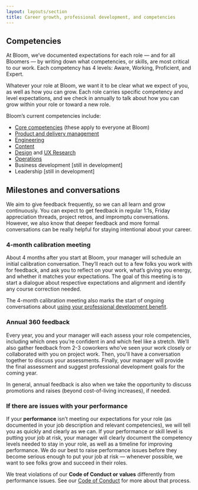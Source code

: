```yaml
---
layout: layouts/section
title: Career growth, professional development, and competencies
---
```


## Competencies

At Bloom, we’ve documented expectations for each role — and for all Bloomers — by writing down what competencies, or skills, are most critical to our work. Each competency has 4 levels: Aware, Working, Proficient, and Expert.

Whatever your role at Bloom, we want it to be clear what we expect of you, as well as how you can grow. Each role carries specific competency and level expectations, and we check in annually to talk about how you can grow within your role or toward a new role.

Bloom’s current competencies include:

* [Core competencies](https://docs.google.com/document/d/1v3oqU7SLxHu_vWho4gNycP8qx4cAIYKN7BhscHE5EfE/) (these apply to everyone at Bloom)
* [Product and delivery management](https://docs.google.com/document/d/13iMGuXLjahlCeyOyx65twOpvKMu20Z69H2GrO0NEnSY/)
* [Engineering](https://docs.google.com/document/d/15B24Z7qR87FHJP87C442XEHy7zG6LHtD3GnCvHKR53Y/)
* [Content](https://docs.google.com/document/d/1hOKrZOsfsOfPY_gUP8mvl6EYLQCnfF21oVo3t4e8zAs/)
* [Design](https://docs.google.com/document/d/1BBscB87W8XHfgMqb-g7h2026U9hLqhKAd0fbgeYQX4o/) and [UX Research](https://docs.google.com/document/d/1uWne2_AKoXMrJsjAHTIHPLksH9sxzF3xjCKnc2EdzWY/)
* [Operations](https://docs.google.com/document/d/1T3mjcfLp3tUobpRPx3NEH8sVszG6NMOvyeHlUBB2ZKI/)
* Business development [still in development]
* Leadership [still in development]


## Milestones and conversations

We aim to give feedback frequently, so we can all learn and grow continuously. You can expect to get feedback in regular 1:1s, Friday appreciation threads, project retros, and impromptu conversations. However, we also know that deeper feedback and more formal conversations can be really helpful for staying intentional about your career.


### 4-month calibration meeting

About 4 months after you start at Bloom, your manager will schedule an initial calibration conversation. They’ll reach out to a few folks you work with for feedback, and ask you to reflect on your work, what’s giving you energy, and whether it matches your expectations. The goal of this meeting is to start a dialogue about respective expectations and alignment and identify any course correction needed.

The 4-month calibration meeting also marks the start of ongoing conversations about [using your professional development benefit](/sections/pay-and-benefits/#professional-development).

### Annual 360 feedback

Every year, you and your manager will each assess your role competencies, including which ones you’re confident in and which feel like a stretch. We’ll also gather feedback from 2-3 coworkers who’ve seen your work closely or collaborated with you on project work. Then, you'll have a conversation together to discuss your assessments. Finally, your manager will provide the final assessment and suggest professional development goals for the coming year.

In general, annual feedback is also when we take the opportunity to discuss promotions and raises (beyond cost-of-living increases), if needed.


### If there are issues with your performance

If your **performance** isn’t meeting our expectations for your role (as documented in your job description and relevant competencies), we will tell you as quickly and clearly as we can. If your performance or skill level is putting your job at risk, your manager will clearly document the competency levels needed to stay in your role, as well as a timeline for improving performance. We do our best to raise performance issues before they become serious enough to put your job at risk — whenever possible, we want to see folks grow and succeed in their roles.

We treat violations of our **Code of Conduct or values** differently from performance issues. See our [Code of Conduct](/sections/code-of-conduct/) for more about that process.

